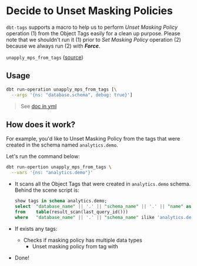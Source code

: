# Decide to Unset Masking Policies

`dbt-tags` supports a macro to help us to perform _Unset Masking Policy_ operation (1) from the Object Tags easily for a clean up purpose. Please note that we shouldn't run it (1) prior to _Set Masking Policy_ operation (2) because we always run (2) with **_Force_**.

`unapply_mps_from_tags` ([source](https://github.com/infinitelambda/dbt-tags/blob/main/macros/apply-tags/unapply_mps_from_tags.sql))

## Usage

```bash
dbt run-operation unapply_mps_from_tags [\
  --args '{ns: "database.schema", debug: true}']
```

> See [doc in yml](https://github.com/infinitelambda/dbt-tags/blob/main/macros/apply-tags/unapply_mps_from_tags.yml)

## How does it work?

For example, you'd like to Unset Masking Policy from the tags that were created in the schema named `analytics.demo`.

Let's run the command below:

```bash
dbt run-opertion unapply_mps_from_tags \
  --vars '{ns: "analytics.demo"}'
```

- It scans all the Object Tags that were created in `analytics.demo` schema. Behind the scene script is:

    ```sql
    show tags in schema analytics.demo;
    select  "database_name" || '.' || "schema_name" || '.' || "name" as tag_name
    from    table(result_scan(last_query_id()))
    where   "database_name" || '.' || "schema_name" ilike 'analytics.demo';
    ```

- If exists any tags:
  - Checks if masking policy has multiple data types
    - Unset masking policy from tag with

- Done!
